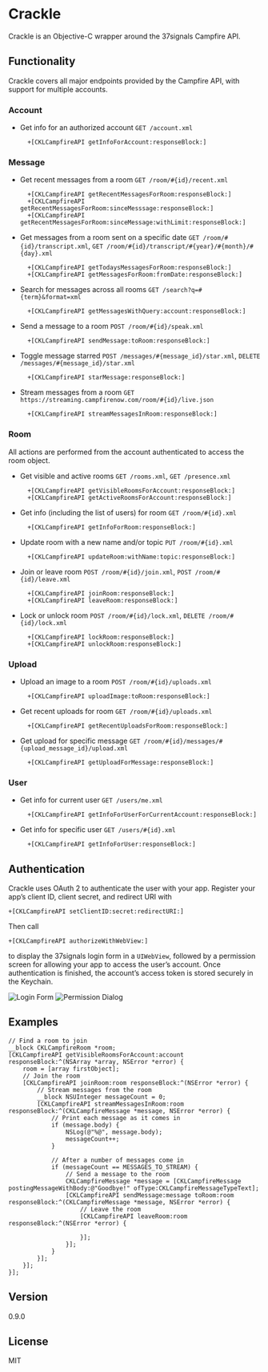 Crackle
=======
Crackle is an Objective-C wrapper around the 37signals Campfire API.

Functionality
-------------
Crackle covers all major endpoints provided by the Campfire API, with support for multiple accounts.

### Account

* Get info for an authorized account `GET /account.xml`

		+[CKLCampfireAPI getInfoForAccount:responseBlock:]

### Message

* Get recent messages from a room `GET /room/#{id}/recent.xml`

		+[CKLCampfireAPI getRecentMessagesForRoom:responseBlock:]
		+[CKLCampfireAPI getRecentMessagesForRoom:sinceMesssage:responseBlock:]
		+[CKLCampfireAPI getRecentMessagesForRoom:sinceMessage:withLimit:responseBlock:]

* Get messages from a room sent on a specific date `GET /room/#{id}/transcript.xml`, `GET /room/#{id}/transcript/#{year}/#{month}/#{day}.xml`

		+[CKLCampfireAPI getTodaysMessagesForRoom:responseBlock:]
		+[CKLCampfireAPI getMessagesForRoom:fromDate:responseBlock:]

* Search for messages across all rooms `GET /search?q=#{term}&format=xml`

		+[CKLCampfireAPI getMessagesWithQuery:account:responseBlock:]

* Send a message to a room `POST /room/#{id}/speak.xml`

		+[CKLCampfireAPI sendMessage:toRoom:responseBlock:]

* Toggle message starred `POST /messages/#{message_id}/star.xml`, `DELETE /messages/#{message_id}/star.xml`

		+[CKLCampfireAPI starMessage:responseBlock:]

* Stream messages from a room `GET https://streaming.campfirenow.com/room/#{id}/live.json`

    	+[CKLCampfireAPI streamMessagesInRoom:responseBlock:]

### Room

All actions are performed from the account authenticated to access the room object.

* Get visible and active rooms `GET /rooms.xml`, `GET /presence.xml`

		+[CKLCampfireAPI getVisibleRoomsForAccount:responseBlock:]
		+[CKLCampfireAPI getActiveRoomsForAccount:responseBlock:]

* Get info (including the list of users) for room `GET /room/#{id}.xml`

		+[CKLCampfireAPI getInfoForRoom:responseBlock:]

* Update room with a new name and/or topic `PUT /room/#{id}.xml`

		+[CKLCampfireAPI updateRoom:withName:topic:responseBlock:]

* Join or leave room `POST /room/#{id}/join.xml`, `POST /room/#{id}/leave.xml`

		+[CKLCampfireAPI joinRoom:responseBlock:]
		+[CKLCampfireAPI leaveRoom:responseBlock:]

* Lock or unlock room `POST /room/#{id}/lock.xml`, `DELETE /room/#{id}/lock.xml`

		+[CKLCampfireAPI lockRoom:responseBlock:]
		+[CKLCampfireAPI unlockRoom:responseBlock:]

### Upload

* Upload an image to a room `POST /room/#{id}/uploads.xml`

		+[CKLCampfireAPI uploadImage:toRoom:responseBlock:]

* Get recent uploads for room `GET /room/#{id}/uploads.xml`

		+[CKLCampfireAPI getRecentUploadsForRoom:responseBlock:]

* Get upload for specific message `GET /room/#{id}/messages/#{upload_message_id}/upload.xml`

		+[CKLCampfireAPI getUploadForMessage:responseBlock:]

### User

* Get info for current user `GET /users/me.xml`

		+[CKLCampfireAPI getInfoForUserForCurrentAccount:responseBlock:]

* Get info for specific user `GET /users/#{id}.xml`

		+[CKLCampfireAPI getInfoForUser:responseBlock:]

Authentication
--------------

Crackle uses OAuth 2 to authenticate the user with your app. Register your app’s client ID, client secret, and redirect URI with

	+[CKLCampfireAPI setClientID:secret:redirectURI:]

Then call

	+[CKLCampfireAPI authorizeWithWebView:]

to display the 37signals login form in a `UIWebView`, followed by a permission screen for allowing your app to access the user’s account. Once authentication is finished, the account’s access token is stored securely in the Keychain.

![Login Form](https://dl.dropboxusercontent.com/u/11479646/iOS%20Simulator%20Screen%20shot%20Jan%207%2C%202014%2C%201.26.47%20PM.png)
![Permission Dialog](https://dl.dropboxusercontent.com/u/11479646/iOS%20Simulator%20Screen%20shot%20Jan%207%2C%202014%2C%201.26.13%20PM.png)

Examples
--------

```objc
// Find a room to join
__block CKLCampfireRoom *room;
[CKLCampfireAPI getVisibleRoomsForAccount:account responseBlock:^(NSArray *array, NSError *error) {
    room = [array firstObject];
    // Join the room
    [CKLCampfireAPI joinRoom:room responseBlock:^(NSError *error) {
        // Stream messages from the room
        __block NSUInteger messageCount = 0;
        [CKLCampfireAPI streamMessagesInRoom:room responseBlock:^(CKLCampfireMessage *message, NSError *error) {
            // Print each message as it comes in
            if (message.body) {
                NSLog(@"%@", message.body);
                messageCount++;
            }

            // After a number of messages come in
            if (messageCount == MESSAGES_TO_STREAM) {
                // Send a message to the room
                CKLCampfireMessage *message = [CKLCampfireMessage postingMessageWithBody:@"Goodbye!" ofType:CKLCampfireMessageTypeText];
                [CKLCampfireAPI sendMessage:message toRoom:room responseBlock:^(CKLCampfireMessage *message, NSError *error) {
                    // Leave the room
                    [CKLCampfireAPI leaveRoom:room responseBlock:^(NSError *error) {
                        
                    }];
                }];
            }
        }];
    }];
}];
```

Version
-------
0.9.0

License
-------
MIT
